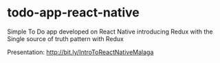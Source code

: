 # todo-app-react-native
Simple To Do app developed on React Native introducing Redux with the Single source of truth pattern with Redux

Presentation: http://bit.ly/IntroToReactNativeMalaga
